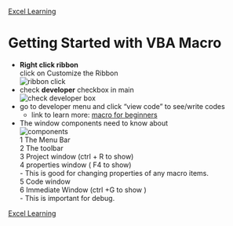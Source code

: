 [Excel Learning](../ExcelVBA.md)  

# Getting Started with VBA Macro

* **Right click ribbon**  
    click on Customize the Ribbon  
   ![ribbon click](Images/GettingStarted/ribbon_rightclick.JPG)  
* check **developer** checkbox in main  
    ![check developer box](Images/GettingStarted/select_developer.JPG)
* go to developer menu and click  “view code” to see/write codes
    * link to learn more: [macro for beginners](https://powerspreadsheets.com/excel-macro-tutorial-for-beginners/)
* The window components need to know about  
    ![components](Images/GettingStarted/components.JPG)  
    1 The Menu Bar  
    2 The toolbar  
    3 Project window (ctrl + R to show)  
    4 properties window ( F4 to show)    
        - This is good for changing properties of any macro items.   
    5 Code window   
    6 Immediate Window (ctrl +G to show )  
        - This is important for debug. 



[Excel Learning](../ExcelVBA.md)  